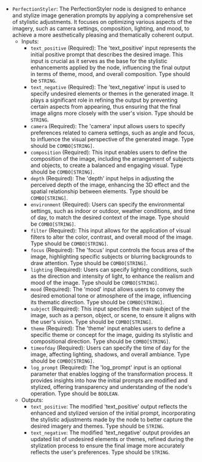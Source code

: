 - `PerfectionStyler`: The PerfectionStyler node is designed to enhance and stylize image generation prompts by applying a comprehensive set of stylistic adjustments. It focuses on optimizing various aspects of the imagery, such as camera settings, composition, lighting, and mood, to achieve a more aesthetically pleasing and thematically coherent output.
    - Inputs:
        - `text_positive` (Required): The 'text_positive' input represents the initial positive prompt that describes the desired image. This input is crucial as it serves as the base for the stylistic enhancements applied by the node, influencing the final output in terms of theme, mood, and overall composition. Type should be `STRING`.
        - `text_negative` (Required): The 'text_negative' input is used to specify undesired elements or themes in the generated image. It plays a significant role in refining the output by preventing certain aspects from appearing, thus ensuring that the final image aligns more closely with the user's vision. Type should be `STRING`.
        - `camera` (Required): The 'camera' input allows users to specify preferences related to camera settings, such as angle and focus, to influence the visual perspective of the generated image. Type should be `COMBO[STRING]`.
        - `composition` (Required): This input enables users to define the composition of the image, including the arrangement of subjects and objects, to create a balanced and engaging visual. Type should be `COMBO[STRING]`.
        - `depth` (Required): The 'depth' input helps in adjusting the perceived depth of the image, enhancing the 3D effect and the spatial relationship between elements. Type should be `COMBO[STRING]`.
        - `environment` (Required): Users can specify the environmental settings, such as indoor or outdoor, weather conditions, and time of day, to match the desired context of the image. Type should be `COMBO[STRING]`.
        - `filter` (Required): This input allows for the application of visual filters to alter the color, contrast, and overall mood of the image. Type should be `COMBO[STRING]`.
        - `focus` (Required): The 'focus' input controls the focus area of the image, highlighting specific subjects or blurring backgrounds to draw attention. Type should be `COMBO[STRING]`.
        - `lighting` (Required): Users can specify lighting conditions, such as the direction and intensity of light, to enhance the realism and mood of the image. Type should be `COMBO[STRING]`.
        - `mood` (Required): The 'mood' input allows users to convey the desired emotional tone or atmosphere of the image, influencing its thematic direction. Type should be `COMBO[STRING]`.
        - `subject` (Required): This input specifies the main subject of the image, such as a person, object, or scene, to ensure it aligns with the user's vision. Type should be `COMBO[STRING]`.
        - `theme` (Required): The 'theme' input enables users to define a specific theme or concept for the image, guiding its stylistic and compositional direction. Type should be `COMBO[STRING]`.
        - `timeofday` (Required): Users can specify the time of day for the image, affecting lighting, shadows, and overall ambiance. Type should be `COMBO[STRING]`.
        - `log_prompt` (Required): The 'log_prompt' input is an optional parameter that enables logging of the transformation process. It provides insights into how the initial prompts are modified and stylized, offering transparency and understanding of the node's operation. Type should be `BOOLEAN`.
    - Outputs:
        - `text_positive`: The modified 'text_positive' output reflects the enhanced and stylized version of the initial prompt, incorporating the stylistic adjustments made by the node to better capture the desired imagery and themes. Type should be `STRING`.
        - `text_negative`: The modified 'text_negative' output provides an updated list of undesired elements or themes, refined during the stylization process to ensure the final image more accurately reflects the user's preferences. Type should be `STRING`.
